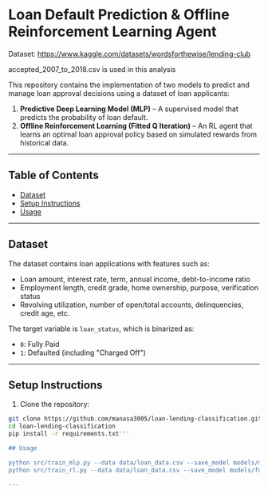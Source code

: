 
# Loan Default Prediction & Offline Reinforcement Learning Agent
Dataset: https://www.kaggle.com/datasets/wordsforthewise/lending-club

accepted_2007_to_2018.csv is used in this analysis

This repository contains the implementation of two models to predict and manage loan approval decisions using a dataset of loan applicants:

1. **Predictive Deep Learning Model (MLP)** – A supervised model that predicts the probability of loan default.  
2. **Offline Reinforcement Learning (Fitted Q Iteration)** – An RL agent that learns an optimal loan approval policy based on simulated rewards from historical data.

---

## Table of Contents

- [Dataset](#dataset)
- [Setup Instructions](#setup-instructions)
- [Usage](#usage)
---

## Dataset

The dataset contains loan applications with features such as:  

- Loan amount, interest rate, term, annual income, debt-to-income ratio  
- Employment length, credit grade, home ownership, purpose, verification status  
- Revolving utilization, number of open/total accounts, delinquencies, credit age, etc.  

The target variable is `loan_status`, which is binarized as:  
- `0`: Fully Paid  
- `1`: Defaulted (including "Charged Off")


---

## Setup Instructions

1. Clone the repository:

```bash
git clone https://github.com/manasa3005/loan-lending-classification.git
cd loan-lending-classification
pip install -r requirements.txt'''

## Usage

python src/train_mlp.py --data data/loan_data.csv --save_model models/mlp_default_risk.pth
python src/train_rl.py --data data/loan_data.csv --save_model models/fqi_rl_agent.pth

---





